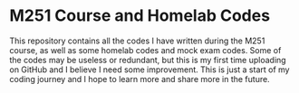 # M251 Course and Homelab Codes

This repository contains all the codes I have written during the M251 course, as well as some homelab codes and mock exam codes. Some of the codes may be useless or redundant, but this is my first time uploading on GitHub and I believe I need some improvement. This is just a start of my coding journey and I hope to learn more and share more in the future.
